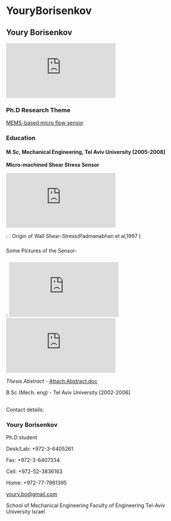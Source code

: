 # YouryBorisenkov

## Youry Borisenkov

 ![][1] 



### Ph.D Research Theme

[MEMS-based micro flow sensor][2] 



### Education

#### M.Sc, Mechanical Engineering, Tel Aviv University [2005-2008]

**Micro-machined Shear Stress Sensor** 



![][3] 


:   :    Origin of Wall Shear-Stress(Padmanabhan et al,1997 ) 

### 

Some Pictures of the Sensor- 

### 
:   ![][4] ![][5] 

  
  


 *Thesis Abstract* - [Attach:Abstract.doc][6] 

  
  
  


B.Sc  (Mech. eng) - Tel Aviv University [2002-2006]   
  
  


## 

### 

 Contact details: 

### Youry Borisenkov

Ph.D student 

Desk/Lab: +972-3-6405261 

Fax: +972-3-6407334 

Cell: +972-52-3836163 

Home: +972-77-7961395 

youry.bo@gmail.com 

School of Mechanical Engineering Faculty of Engineering Tel-Aviv University Israel

 [1]: http://newhost.site/pmwiki.php?n=People.YouryBorisenkov?action=download&upname=youry.jpg ""
 [2]: http://newhost.site/pmwiki.php?n=Research.MEMSSensor
 [3]: http://newhost.site/pmwiki.php?n=People.YouryBorisenkov?action=download&upname=shear3.jpg ""
 [4]: http://newhost.site/pmwiki.php?n=People.YouryBorisenkov?action=download&upname=shear1.jpg ""
 [5]: http://newhost.site/pmwiki.php?n=People.YouryBorisenkov?action=download&upname=shea2.jpg ""
 [6]: http://newhost.site/pmwiki.php?n=People.YouryBorisenkov?action=download&upname=Abstract.doc
